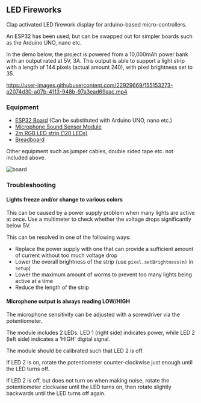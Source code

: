 ## LED Fireworks

Clap activated LED firework display for arduino-based micro-controllers.

An ESP32 has been used, but can be swapped out for simpler boards such as the Arduino UNO, nano etc.

In the demo below, the project is powered from a 10,000mAh power bank with an output rated at 5V, 3A. This output is able to support a light strip with a length of 144 pixels (actual amount 240), with pixel brightness set to 35.

https://user-images.githubusercontent.com/22929669/155153273-a2074d30-a07b-4113-948b-97a3ead69aac.mp4

### Equipment

- [ESP32 Board](https://www.jaycar.com.au/esp32-main-board-with-wifi-and-bluetooth-communication/p/XC3800) (Can be substituted with Arduino UNO, nano etc.)
- [Microphone Sound Sensor Module](https://www.jaycar.com.au/arduino-compatible-microphone-sound-sensor-module/p/XC4438)
- [2m RGB LED strip (120 LEDs)](https://www.jaycar.com.au/2m-rgb-led-strip-with-120-x-addressable-w2812b-rgb-leds-arduino-mcu-compatible-5v/p/XC4390)
- [Breadboard](https://www.jaycar.com.au/arduino-compatible-breadboard-with-400-tie-points/p/PB8820)

Other equipment such as jumper cables, double sided tape etc. not included above.

![board](https://user-images.githubusercontent.com/22929669/155153296-7f412b15-b31b-42dc-9a46-9c5c4e2bb965.jpg)

### Troubleshooting

#### Lights freeze and/or change to various colors

This can be caused by a power supply problem when many lights are active at once. Use a multimeter to check whether the voltage drops significantly below 5V.

This can be resolved in one of the following ways:

- Replace the power supply with one that can provide a sufficient amount of current without too much voltage drop
- Lower the overall brightness of the strip (use `pixel.setBrightness(n)` in `setup`)
- Lower the maximum amount of worms to prevent too many lights being active at a time
- Reduce the length of the strip

#### Microphone output is always reading LOW/HIGH

The microphone sensitivity can be adjusted with a screwdriver via the potentiometer.

The module includes 2 LEDs.
LED 1 (right side) indicates power, while LED 2 (left side) indicates a 'HIGH' digital signal.

The module should be calibrated such that LED 2 is off.

If LED 2 is on, rotate the potentiometer counter-clockwise just enough until the LED turns off.

If LED 2 is off, but does not turn on when making noise, rotate the potentiometer clockwise until the LED turns on, then rotate slightly backwards until the LED turns off again.
